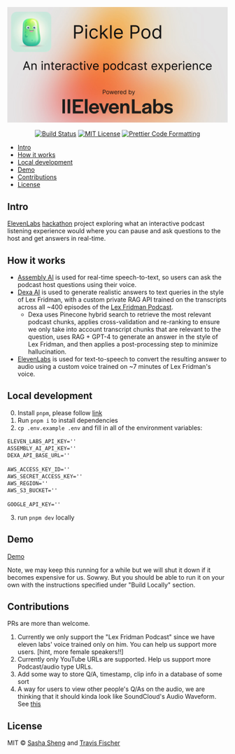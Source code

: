 <p align="center">
  <a href="https://pickle-pod.vercel.app">
    <img alt="An interactive podcast experience." src="/public/social.jpg">
  </a>
</p>

<p align="center">
  <a href="https://github.com/transitive-bullshit/pickle-pod/actions/workflows/test.yml"><img alt="Build Status" src="https://github.com/transitive-bullshit/pickle-pod/actions/workflows/test.yml/badge.svg"></a>
  <a href="https://github.com/transitive-bullshit/pickle-pod/blob/main/license"><img alt="MIT License" src="https://img.shields.io/badge/license-MIT-blue"></a>
  <a href="https://prettier.io"><img alt="Prettier Code Formatting" src="https://img.shields.io/badge/code_style-prettier-brightgreen.svg"></a>
</p>

- [Intro](#intro)
- [How it works](#how-it-works)
- [Local development](#local-development)
- [Demo](#demo)
- [Contributions](#contributions)
- [License](#license)

## Intro

[ElevenLabs](https://elevenlabs.io) [hackathon](https://lablab.ai/event/eleven-labs-ai-hackathon) project exploring what an interactive podcast listening experience would where you can pause and ask questions to the host and get answers in real-time.

## How it works

- [Assembly AI](https://www.assemblyai.com) is used for real-time speech-to-text, so users can ask the podcast host questions using their voice.
- [Dexa AI](https://dexa.ai) is used to generate realistic answers to text queries in the style of Lex Fridman, with a custom private RAG API trained on the transcripts across all ~400 episodes of the [Lex Fridman Podcast](https://lexfridman.com/podcast/).
  - Dexa uses Pinecone hybrid search to retrieve the most relevant podcast chunks, applies cross-validation and re-ranking to ensure we only take into account transcript chunks that are relevant to the question, uses RAG + GPT-4 to generate an answer in the style of Lex Fridman, and then applies a post-processing step to minimize hallucination.
- [ElevenLabs](https://elevenlabs.io) is used for text-to-speech to convert the resulting answer to audio using a custom voice trained on ~7 minutes of Lex Fridman's voice.

## Local development

0. Install `pnpm`, please follow [link](https://pnpm.io/installation)
1. Run `pnpm i` to install dependencies
2. `cp .env.example .env` and fill in all of the environment variables:

```
ELEVEN_LABS_API_KEY=''
ASSEMBLY_AI_API_KEY=''
DEXA_API_BASE_URL=''

AWS_ACCESS_KEY_ID=''
AWS_SECRET_ACCESS_KEY=''
AWS_REGION=''
AWS_S3_BUCKET=''

GOOGLE_API_KEY=''
```

3. run `pnpm dev` locally

## Demo

[Demo](https://pickle-pod.vercel.app)

Note, we may keep this running for a while but we will shut it down if it becomes expensive for us. Sowwy. But you should be able to run it on your own with the instructions specified under "Build Locally" section.

## Contributions

PRs are more than welcome.

1. Currently we only support the "Lex Fridman Podcast" since we have eleven labs' voice trained only on him. You can help us support more users. [hint, more female speakers!!]
2. Currently only YouTube URLs are supported. Help us support more Podcast/audio type URLs.
3. Add some way to store Q/A, timestamp, clip info in a database of some sort
4. A way for users to view other people's Q/As on the audio, we are thinking that it should kinda look like SoundCloud's Audio Waveform. See [this](https://i.stack.imgur.com/MXAzC.png)

## License

MIT © [Sasha Sheng](https://twitter.com/hackgoofer) and [Travis Fischer](https://twitter.com/transitive_bs)
